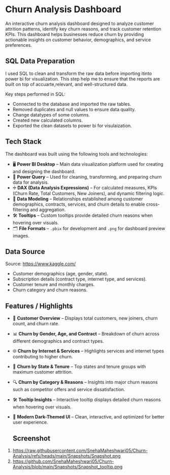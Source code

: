 # Churn Analysis Dashboard

An interactive churn analysis dashboard designed to analyze customer attrition patterns, identify key churn reasons, and track customer retention KPIs. This dashboard helps businesses reduce churn by providing actionable insights on customer behavior, demographics, and service preferences.

## SQL Data Preparation
I used SQL to clean and transform the raw data before importing itinto power bi for visualization. This step help me to ensure that the reports are built on top of accuarte,relevant, and well-structured data.

Key steps performed in SQL:
- Connected to the database and imported the raw tables.
- Removed duplicates and null values to ensure data quality.
- Change datatypes of some columns.
- Created new calculated columns.
- Exported the clean datasets to power bi for visulaization.

## Tech Stack
The dashboard was built using the following tools and technologies:

- 🖥 **Power BI Desktop** – Main data visualization platform used for creating and designing the dashboard.  
- 🔄 **Power Query** – Used for cleaning, transforming, and preparing churn data for analysis.  
- ➗ **DAX (Data Analysis Expressions)** – For calculated measures, KPIs (Churn Rate, Total Customers, New Joiners), and dynamic filtering logic.  
- 🔗 **Data Modeling** – Relationships established among customer demographics, contracts, services, and churn details to enable cross-filtering and aggregation.  
- 🛠 **Tooltips** – Custom tooltips provide detailed churn reasons when hovering over visuals.  
- 🗂 **File Formats** – `.pbix` for development and `.png` for dashboard preview images.

## Data Source
Source: https://www.kaggle.com/

- Customer demographics (age, gender, state).  
- Subscription details (contract type, internet type, and services).  
- Customer tenure and monthly charges.  
- Churn category and churn reasons.  

## Features / Highlights
- 👥 **Customer Overview** – Displays total customers, new joiners, churn count, and churn rate.  
- 📊 **Churn by Gender, Age, and Contract** – Breakdown of churn across different demographics and contract types.  
- 🌐 **Churn by Internet & Services** – Highlights services and internet types contributing to higher churn.  
- 🏢 **Churn by State & Tenure** – Top states and tenure groups with maximum customer attrition.  
- 🔍 **Churn by Category & Reasons** – Insights into major churn reasons such as competitor offers and service dissatisfaction.  
- 🛠 **Tooltip Insights** – Interactive tooltip displays detailed churn reasons when hovering over visuals.  
- 🎨 **Modern Dark-Themed UI** – Clean, interactive, and optimized for better user experience.

  ## Screenshot
 1.  https://raw.githubusercontent.com/SnehaMaheshwari05/Churn-Analysis/refs/heads/main/Snapshots/Snapshot.png
 2.  https://github.com/SnehaMaheshwari05/Churn-Analysis/blob/main/Snapshots/Snapshot_tooltip.png
  
